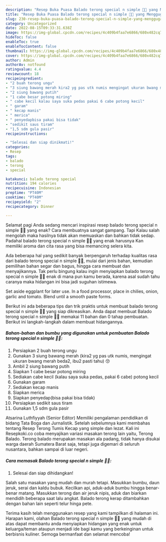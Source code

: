 ```yaml
---
description: "Resep Buka Puasa Balado terong special n simple 🍆🍆 yang Menggugah Selera"
title: "Resep Buka Puasa Balado terong special n simple 🍆🍆 yang Menggugah Selera"
slug: 230-resep-buka-puasa-balado-terong-special-n-simple-yang-menggugah-selera
category: Uncategorized
date: 2022-08-15T09:33:31.638Z
image: https://img-global.cpcdn.com/recipes/4c409b4faa7e6866/680x482cq70/balado-terong-special-n-simple-foto-resep-utama.jpg
hideToc: false
enableToc: true
enableTocContent: false
thumbnail: https://img-global.cpcdn.com/recipes/4c409b4faa7e6866/680x482cq70/balado-terong-special-n-simple-foto-resep-utama.jpg
cover: https://img-global.cpcdn.com/recipes/4c409b4faa7e6866/680x482cq70/balado-terong-special-n-simple-foto-resep-utama.jpg
author: Admin
authorAv: notfound
ratingvalue: 4.4
reviewcount: 18
recipeingredient:
- "2 buah terong ungu"
- "3 siung bawang merah kira2 yg pas utk numis mengingat ukuran bwang merah beda2 ibu2 pasti tahu "
- "2 siung bawang putih"
- "1 cabe besar potong miring"
- " cabe kecil kalau saya suka pedas pakai 6 cabe potong kecil"
- " garam"
- " kecap manis"
- " merica"
- " penyedapbisa pakai bisa tidak"
- "sedikit saus tiram"
- "1,5 sdm gula pasir"
recipeinstructions:

- "Selesai dan siap dinikmati!"
categories:
- Resep
tags:
- balado
- terong
- special

katakunci: balado terong special 
nutrition: 194 calories
recipecuisine: Indonesian
preptime: "PT40M"
cooktime: "PT40M"
recipeyield: "2"
recipecategory: Dinner

---
```



Selamat pagi Anda sedang mencari inspirasi resep balado terong special n simple 🍆🍆 yang enak? Cara membuatnya sangat gampang. Tapi Kalau salah mengolah maka hasilnya tidak akan memuaskan dan bahkan tidak sedap. Padahal balado terong special n simple 🍆🍆 yang enak harusnya Kan memiliki aroma dan cita rasa yang bisa memancing selera kita.


Ada beberapa hal yang sedikit banyak berpengaruh terhadap kualitas rasa dari balado terong special n simple 🍆🍆, mulai dari jenis bahan, kemudian pemilihan bahan segar dan bagus, hingga cara membuat dan menyajikannya. Tak perlu bingung kalau ingin menyiapkan balado terong special n simple 🍆🍆 enak di mana pun kamu berada, karena asal sudah tahu caranya maka hidangan ini bisa jadi suguhan istimewa.

Set aside eggplant for later use. In a food processor, place in chilies, onion, garlic and tomato. Blend until a smooth paste forms.


Berikut ini ada beberapa tips dan trik praktis untuk membuat balado terong special n simple 🍆🍆 yang siap dikreasikan. Anda dapat membuat Balado terong special n simple 🍆🍆 memakai 11 bahan dan 0 tahap pembuatan. Berikut ini langkah-langkah dalam membuat hidangannya.

<!--inarticleads1-->

##### Bahan-bahan dan bumbu yang digunakan untuk pembuatan Balado terong special n simple 🍆🍆:

1. Persiapkan 2 buah terong ungu
1. Gunakan 3 siung bawang merah (kira2 yg pas utk numis, mengingat ukuran bwang merah beda2, ibu2 pasti tahu) 😚
1. Ambil 2 siung bawang putih
1. Siapkan 1 cabe besar potong miring
1. Sediakan  cabe kecil (kalau saya suka pedas, pakai 6 cabe) potong kecil
1. Gunakan  garam
1. Sediakan  kecap manis
1. Siapkan  merica
1. Siapkan  penyedap(bisa pakai bisa tidak)
1. Persiapkan sedikit saus tiram
1. Gunakan 1,5 sdm gula pasir


Atsarina Luthfiyyah (Senior Editor) Memiliki pengalaman pendidikan di bidang Tata Boga dan Jurnalistik. Setelah sebelumnya kami membahas tentang Resep Terong Tumis Kecap yang simple dan lezat. Kali ini Resepkoki.co coba menyajikan variasi masakan terong lain yaitu, Terong Balado. Terong balado merupakan masakan ala padang, tidak hanya disukai warga daerah Sumatera Barat saja, tetapi juga digemari di seluruh nusantara, bahkan sampai di luar negeri. 

<!--inarticleads2-->

##### Cara memasak Balado terong special n simple 🍆🍆:


1. Selesai dan siap dihidangkan!

Salah satu masakan yang mudah dan murah tetapi. Masukkan bumbu, daun jeruk, serai dan kaldu bubuk. Kecilkan api, aduk-aduk bumbu hingga benar-benar matang. Masukkan terong dan air jeruk nipis, aduk dan biarkan mendidih beberapa saat lalu angkat. Balado terong kerap ditambahkan dengan bahan lain seperti telur hinga pete. 

Terima kasih telah menggunakan resep yang kami tampilkan di halaman ini. Harapan kami, olahan Balado terong special n simple 🍆🍆 yang mudah di atas dapat membantu anda menyiapkan hidangan yang enak untuk keluarga/teman ataupun menjadi ide bagi kamu yang berkeinginan untuk berbisnis kuliner. Semoga bermanfaat dan selamat mencoba!
